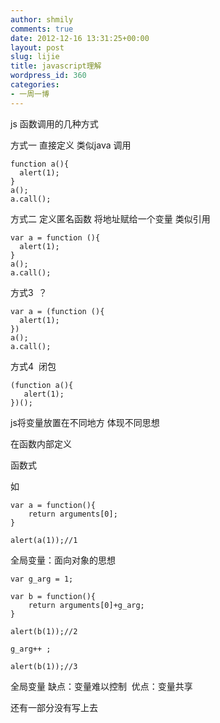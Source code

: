 ```yaml
---
author: shmily
comments: true
date: 2012-12-16 13:31:25+00:00
layout: post
slug: lijie
title: javascript理解
wordpress_id: 360
categories:
- 一周一博
---
```


js 函数调用的几种方式


方式一 直接定义 类似java 调用






    
    function a(){
      alert(1);
    }
    a();
    a.call();












方式二 定义匿名函数 将地址赋给一个变量 类似引用






    
    var a = function (){
      alert(1);
    }
    a();
    a.call();










方式3  ？






    
    var a = (function (){
      alert(1);
    })
    a();
    a.call();












方式4  闭包



    
    (function a(){
       alert(1);
    })();








js将变量放置在不同地方 体现不同思想

在函数内部定义

函数式

如



    
    var a = function(){
    	return arguments[0];
    }
    
    alert(a(1));//1






全局变量：面向对象的思想



    
    var g_arg = 1;
    
    var b = function(){
    	return arguments[0]+g_arg;
    }
    
    alert(b(1));//2
    
    g_arg++ ;
    
    alert(b(1));//3




全局变量 缺点：变量难以控制  优点：变量共享



还有一部分没有写上去


